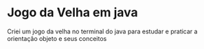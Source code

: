 # Jogo da Velha em java
Criei um jogo da velha no terminal do java para estudar e praticar a orientação objeto e seus conceitos

